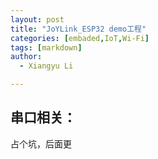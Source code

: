 ```yaml
---
layout: post
title: "JoYLink_ESP32 demo工程"
categories: [embaded,IoT,Wi-Fi]
tags: [markdown]
author:
  - Xiangyu Li

---
```


## 串口相关：

占个坑，后面更
